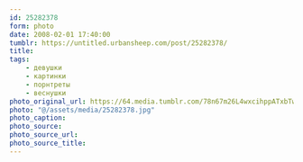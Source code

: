 ```yaml
---
id: 25282378
form: photo
date: 2008-02-01 17:40:00
tumblr: https://untitled.urbansheep.com/post/25282378/
title:
tags:
    - девушки
    - картинки
    - порнтреты
    - веснушки
photo_original_url: https://64.media.tumblr.com/78n67m26L4wxcihppATxbTwg_r1_500.jpg
photo: "@/assets/media/25282378.jpg"
photo_caption:
photo_source:
photo_source_url:
photo_source_title:
---
```

